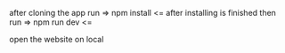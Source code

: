 after cloning the app
run 
=> npm install  <=
after installing is finished then run
=> npm run dev  <=

open the website on local
